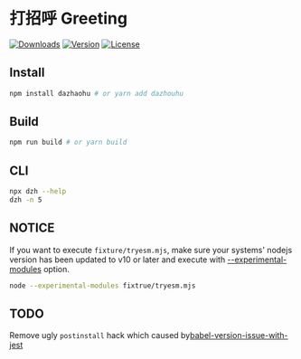 # 打招呼 Greeting
<p align="start">
  <a href="https://npmcharts.com/compare/dazhaohu?minimal=true"><img src="https://img.shields.io/npm/dm/dazhaohu.svg" alt="Downloads"></a>
  <a href="https://www.npmjs.com/package/dazhoad"><img src="https://img.shields.io/npm/v/dazhaohu.svg" alt="Version"></a>
  <a href="https://www.npmjs.com/package/dazhaohu"><img src="https://img.shields.io/npm/l/dazhaohu.svg" alt="License"></a>
  <br>
</p>

## Install

```bash
npm install dazhaohu # or yarn add dazhouhu
```

## Build

```bash
npm run build # or yarn build
```

## CLI

```bash
npx dzh --help
dzh -n 5
```

## NOTICE

If you want to execute `fixture/tryesm.mjs`, make sure your systems' nodejs version has been updated to v10 or later and execute with [--experimental-modules](https://nodejs.org/api/esm.html) option.

``` bash
node --experimental-modules fixtrue/tryesm.mjs

```

## TODO

Remove ugly `postinstall` hack which caused by[babel-version-issue-with-jest](https://github.com/facebook/jest/issues/6913)
